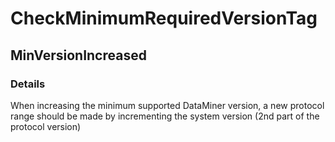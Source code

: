﻿---  
uid: MajorChangeChecker_1_25_6  
---

# CheckMinimumRequiredVersionTag

## MinVersionIncreased

### Details

When increasing the minimum supported DataMiner version, a new protocol range should be made by incrementing the system version (2nd part of the protocol version)
